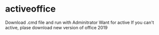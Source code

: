 # activeoffice
Download .cmd file and run with Adminitrator
Want for active
If you can't active, plase download new version of office 2019